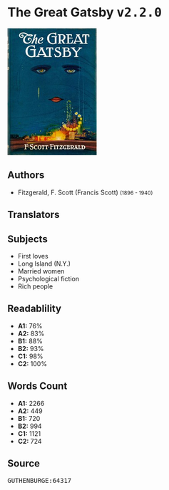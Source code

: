 # The Great Gatsby <kbd>v2.2.0</kbd>

![](./cover.medium.jpg "")

## Authors


 - Fitzgerald, F. Scott (Francis Scott) <small>(1896 - 1940)</small>

## Translators



## Subjects


 - First loves
 - Long Island (N.Y.)
 - Married women
 - Psychological fiction
 - Rich people

## Readablility


 - **A1:** 76%
 - **A2:** 83%
 - **B1:** 88%
 - **B2:** 93%
 - **C1:** 98%
 - **C2:** 100%

## Words Count


 - **A1:** 2266
 - **A2:** 449
 - **B1:** 720
 - **B2:** 994
 - **C1:** 1121
 - **C2:** 724

## Source


<kbd>GUTHENBURGE:64317</kbd>
